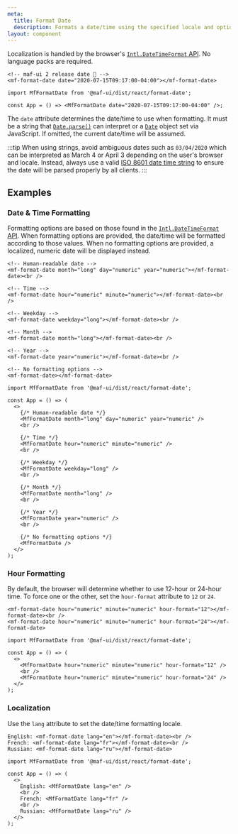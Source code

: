 ```yaml
---
meta:
  title: Format Date
  description: Formats a date/time using the specified locale and options.
layout: component
---
```


Localization is handled by the browser's [`Intl.DateTimeFormat` API](https://developer.mozilla.org/en-US/docs/Web/JavaScript/Reference/Global_Objects/Intl/DateTimeFormat). No language packs are required.

```html:preview
<!-- maf-ui 2 release date 🎉 -->
<mf-format-date date="2020-07-15T09:17:00-04:00"></mf-format-date>
```

```jsx:react
import MfFormatDate from '@maf-ui/dist/react/format-date';

const App = () => <MfFormatDate date="2020-07-15T09:17:00-04:00" />;
```

The `date` attribute determines the date/time to use when formatting. It must be a string that [`Date.parse()`](https://developer.mozilla.org/en-US/docs/Web/JavaScript/Reference/Global_Objects/Date/parse) can interpret or a [`Date`](https://developer.mozilla.org/en-US/docs/Web/JavaScript/Reference/Global_Objects/Date) object set via JavaScript. If omitted, the current date/time will be assumed.

:::tip
When using strings, avoid ambiguous dates such as `03/04/2020` which can be interpreted as March 4 or April 3 depending on the user's browser and locale. Instead, always use a valid [ISO 8601 date time string](https://developer.mozilla.org/en-US/docs/Web/JavaScript/Reference/Global_Objects/Date/parse#Date_Time_String_Format) to ensure the date will be parsed properly by all clients.
:::

## Examples

### Date & Time Formatting

Formatting options are based on those found in the [`Intl.DateTimeFormat` API](https://developer.mozilla.org/en-US/docs/Web/JavaScript/Reference/Global_Objects/Intl/DateTimeFormat). When formatting options are provided, the date/time will be formatted according to those values. When no formatting options are provided, a localized, numeric date will be displayed instead.

```html:preview
<!-- Human-readable date -->
<mf-format-date month="long" day="numeric" year="numeric"></mf-format-date><br />

<!-- Time -->
<mf-format-date hour="numeric" minute="numeric"></mf-format-date><br />

<!-- Weekday -->
<mf-format-date weekday="long"></mf-format-date><br />

<!-- Month -->
<mf-format-date month="long"></mf-format-date><br />

<!-- Year -->
<mf-format-date year="numeric"></mf-format-date><br />

<!-- No formatting options -->
<mf-format-date></mf-format-date>
```

```jsx:react
import MfFormatDate from '@maf-ui/dist/react/format-date';

const App = () => (
  <>
    {/* Human-readable date */}
    <MfFormatDate month="long" day="numeric" year="numeric" />
    <br />

    {/* Time */}
    <MfFormatDate hour="numeric" minute="numeric" />
    <br />

    {/* Weekday */}
    <MfFormatDate weekday="long" />
    <br />

    {/* Month */}
    <MfFormatDate month="long" />
    <br />

    {/* Year */}
    <MfFormatDate year="numeric" />
    <br />

    {/* No formatting options */}
    <MfFormatDate />
  </>
);
```

### Hour Formatting

By default, the browser will determine whether to use 12-hour or 24-hour time. To force one or the other, set the `hour-format` attribute to `12` or `24`.

```html:preview
<mf-format-date hour="numeric" minute="numeric" hour-format="12"></mf-format-date><br />
<mf-format-date hour="numeric" minute="numeric" hour-format="24"></mf-format-date>
```

```jsx:react
import MfFormatDate from '@maf-ui/dist/react/format-date';

const App = () => (
  <>
    <MfFormatDate hour="numeric" minute="numeric" hour-format="12" />
    <br />
    <MfFormatDate hour="numeric" minute="numeric" hour-format="24" />
  </>
);
```

### Localization

Use the `lang` attribute to set the date/time formatting locale.

```html:preview
English: <mf-format-date lang="en"></mf-format-date><br />
French: <mf-format-date lang="fr"></mf-format-date><br />
Russian: <mf-format-date lang="ru"></mf-format-date>
```

```jsx:react
import MfFormatDate from '@maf-ui/dist/react/format-date';

const App = () => (
  <>
    English: <MfFormatDate lang="en" />
    <br />
    French: <MfFormatDate lang="fr" />
    <br />
    Russian: <MfFormatDate lang="ru" />
  </>
);
```
